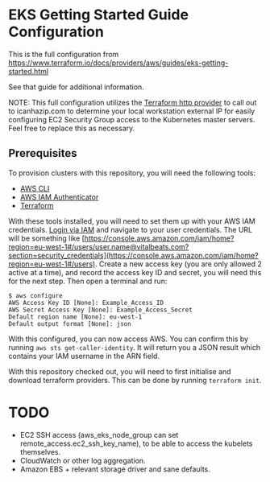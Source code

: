 # EKS Getting Started Guide Configuration

This is the full configuration from https://www.terraform.io/docs/providers/aws/guides/eks-getting-started.html

See that guide for additional information.

NOTE: This full configuration utilizes the [Terraform http provider](https://www.terraform.io/docs/providers/http/index.html) to call out to icanhazip.com to determine your local workstation external IP for easily configuring EC2 Security Group access to the Kubernetes master servers. Feel free to replace this as necessary.

## Prerequisites

To provision clusters with this repository, you will need the following tools:

- [AWS CLI](https://docs.aws.amazon.com/cli/latest/userguide/install-cliv2.html)
- [AWS IAM Authenticator](https://docs.aws.amazon.com/eks/latest/userguide/install-aws-iam-authenticator.html)
- [Terraform](https://www.terraform.io/downloads.html)

With these tools installed, you will need to set them up with your AWS IAM credentials. [Login via IAM](https://vitalbeats-engineering.signin.aws.amazon.com/console) and navigate to your user credentials. The URL will be something like [https://console.aws.amazon.com/iam/home?region=eu-west-1#/users/user.name@vitalbeats.com?section=security_credentials](https://console.aws.amazon.com/iam/home?region=eu-west-1#/users). Create a new access key (you are only allowed 2 active at a time), and record the access key ID and secret, you will need this for the next step. Then open a terminal and run:

```
$ aws configure
AWS Access Key ID [None]: Example_Access_ID
AWS Secret Access Key [None]: Example_Access_Secret
Default region name [None]: eu-west-1
Default output format [None]: json
```

With this configured, you can now access AWS. You can confirm this by running `aws sts get-caller-identity`. It will return you a JSON result which contains your IAM username in the ARN field.

With this repository checked out, you will need to first initialise and download terraform providers. This can be done by running `terraform init`.

# TODO

- EC2 SSH access (aws_eks_node_group can set remote_access.ec2_ssh_key_name), to be able to access the kubelets themselves.
- CloudWatch or other log aggregation.
- Amazon EBS + relevant storage driver and sane defaults.

